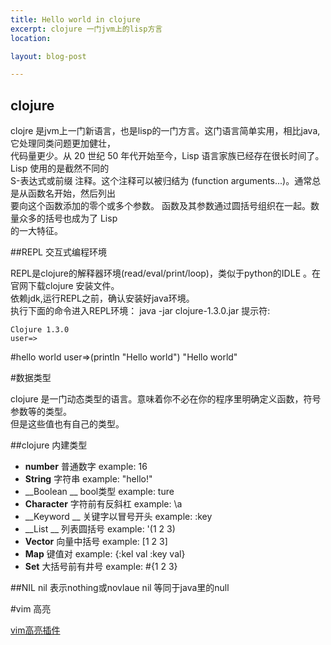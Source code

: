 ```yaml
---
title: Hello world in clojure 
excerpt: clojure 一门jvm上的lisp方言
location:

layout: blog-post

---
```


## clojure 
clojre 是jvm上一门新语言，也是lisp的一门方言。这门语言简单实用，相比java,它处理同类问题更加健壮，     
代码量更少。从 20 世纪 50 年代开始至今，Lisp 语言家族已经存在很长时间了。Lisp 使用的是截然不同的   
S-表达式或前缀 注释。这个注释可以被归结为 (function arguments...)。通常总是从函数名开始，然后列出   
要向这个函数添加的零个或多个参数。 函数及其参数通过圆括号组织在一起。数量众多的括号也成为了 Lisp   
的一大特征。   

##REPL 交互式编程环境

REPL是clojure的解释器环境(read/eval/print/loop)，类似于python的IDLE 。在官网下载clojure 安装文件。     
依赖jdk,运行REPL之前，确认安装好java环境。       
执行下面的命令进入REPL环境：
	java -jar clojure-1.3.0.jar
提示符:

	Clojure 1.3.0
	user=>

#hello world 
	user=>(println "Hello world")
	"Hello world"

#数据类型

clojure 是一门动态类型的语言。意味着你不必在你的程序里明确定义函数，符号参数等的类型。   
但是这些值也有自己的类型。 

##clojure 内建类型

* __number__	  普通数字			example: 16
* __String__	  字符串			example: "hello!"
* __Boolean __	  bool类型			example: ture 
* __Character__	  字符前有反斜杠    example:  \a
* __Keyword __	  关键字以冒号开头  example: :key
* __List __		  列表圆括号        example: '(1 2 3)
* __Vector__	  向量中括号		example: \[1 2 3\]
* __Map__		  键值对			example: \{:kel val :key val\}
* __Set__		  大括号前有井号    example: #{1 2 3}

##NIL
nil 表示nothing或novlaue 
nil 等同于java里的null

#vim 高亮

[vim高亮插件](http://www.vim.org/scripts/script.php?script_id=2501)
